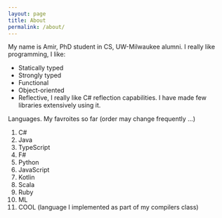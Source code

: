 ```yaml
---
layout: page
title: About
permalink: /about/
---
```

My name is Amir, PhD student in CS, UW-Milwaukee alumni. I really like programming, I like:

- Statically typed
- Strongly typed 
- Functional
- Object-oriented
- Reflective, I really like C# reflection capabilities. I have made few libraries extensively using it.

Languages. My favroites so far (order may change frequently ...)

1. C#
2. Java
3. TypeScript
4. F#
5. Python
6. JavaScript
7. Kotlin
8. Scala
9. Ruby
10. ML
11. COOL (language I implemented as part of my compilers class)